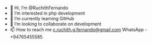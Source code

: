 - 👋 Hi, I’m @RuchithFernando
- 👀 I’m interested in php development
- 🌱 I’m currently learning GitHub
- 💞️ I’m looking to collaborate on development
- 📫 How to reach me c.ruchith.g.fernando@gmail.com WhatsApp - +94765455585

<!---
RuchithFernando/RuchithFernando is a ✨ special ✨ repository because its `README.md` (this file) appears on your GitHub profile.
You can click the Preview link to take a look at your changes.
--->
